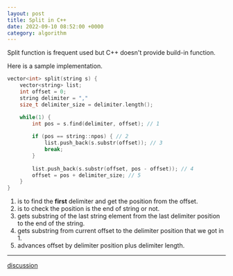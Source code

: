 ```yaml
---
layout: post
title: Split in C++
date: 2022-09-10 08:52:00 +0000
category: algorithm
---
```


Split function is frequent used but C++ doesn't provide build-in function.

Here is a sample implementation.

```c++
vector<int> split(string s) {
    vector<string> list;
    int offset = 0;
    string delimiter = ","
    size_t delimiter_size = delimiter.length();

    while(1) {
        int pos = s.find(delimiter, offset); // 1
            
        if (pos == string::npos) { // 2
            list.push_back(s.substr(offset)); // 3
            break;
        }
        
        list.push_back(s.substr(offset, pos - offset)); // 4
        offset = pos + delimiter_size; // 5
    }
}
```

1. is to find the **first** delimiter and get the position from the offset.
2. is to check the position is the end of string or not.
3. gets substring of the last string element from the last delimiter position to the end of the string.
4. gets substring from current offset to the delimiter position that we got in 1.
5. advances offset by delimiter position plus delimiter length.




---
[discussion](https://github.com/junkpiano/til/issues/23)
